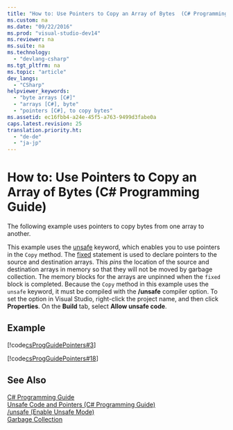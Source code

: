 ```yaml
---
title: "How to: Use Pointers to Copy an Array of Bytes  (C# Programming Guide)"
ms.custom: na
ms.date: "09/22/2016"
ms.prod: "visual-studio-dev14"
ms.reviewer: na
ms.suite: na
ms.technology: 
  - "devlang-csharp"
ms.tgt_pltfrm: na
ms.topic: "article"
dev_langs: 
  - "CSharp"
helpviewer_keywords: 
  - "byte arrays [C#]"
  - "arrays [C#], byte"
  - "pointers [C#], to copy bytes"
ms.assetid: ec16fbb4-a24e-45f5-a763-9499d3fabe0a
caps.latest.revision: 25
translation.priority.ht: 
  - "de-de"
  - "ja-jp"
---
```

# How to: Use Pointers to Copy an Array of Bytes  (C# Programming Guide)
The following example uses pointers to copy bytes from one array to another.  
  
 This example uses the [unsafe](../vs140/unsafe--csharp-reference-.md) keyword, which enables you to use pointers in the `Copy` method. The [fixed](../vs140/fixed-statement--csharp-reference-.md) statement is used to declare pointers to the source and destination arrays. This *pins* the location of the source and destination arrays in memory so that they will not be moved by garbage collection. The memory blocks for the arrays are unpinned when the `fixed` block is completed. Because the `Copy` method in this example uses the `unsafe` keyword, it must be compiled with the **/unsafe** compiler option. To set the option in Visual Studio, right-click the project name, and then click **Properties**. On the **Build** tab, select **Allow unsafe code**.  
  
## Example  
 [!code[csProgGuidePointers#3](../vs140/codesnippet/CSharp/how-to--use-pointers-to-copy-an-array-of-bytes---csharp-programming-guide-_1.cs)]  
  
 [!code[csProgGuidePointers#18](../vs140/codesnippet/CSharp/how-to--use-pointers-to-copy-an-array-of-bytes---csharp-programming-guide-_2.cs)]  
  
## See Also  
 [C# Programming Guide](../vs140/csharp-programming-guide.md)   
 [Unsafe Code and Pointers (C# Programming Guide)](../vs140/unsafe-code-and-pointers--csharp-programming-guide-.md)   
 [/unsafe (Enable Unsafe Mode)](../vs140/-unsafe--csharp-compiler-options-.md)   
 [Garbage Collection](assetId:///22b6cb97-0c80-4eeb-a2cf-5ed7655e37f9)
